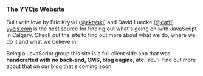 ### The YYCjs Website

Built with love by Eric Kryski ([@ekryski](http://twitter.com/ekryski)) and David Luecke ([@daffl](http://twitter.com/daffl)) [yycjs.com](http://yycjs.com) is the best source for finding out what's going on with JavaScript in Calgary. Check out the site to find out more about what we do, where we do it and what we believe in!

Being a JavaScript group this site is a full client side app that was **handcrafted with no back-end, CMS, blog engine, etc**. You'll find out more about that on our blog that's coming soon.
